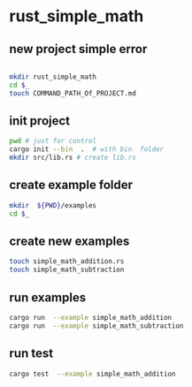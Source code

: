 
# rust_simple_math

## new project simple error

```bash

mkdir rust_simple_math
cd $_
touch COMMAND_PATH_Of_PROJECT.md
```

## init project

```bash
pwd # just for control
cargo init --bin  .  # with bin  folder
mkdir src/lib.rs # create lib.rs
```

## create example folder

```bash
mkdir  ${PWD}/examples
cd $_
```

## create new examples

```bash
touch simple_math_addition.rs
touch simple_math_subtraction
```

## run examples

```bash
cargo run  --example simple_math_addition
cargo run  --example simple_math_subtraction
```

## run test

```bash
cargo test  --example simple_math_addition
```
